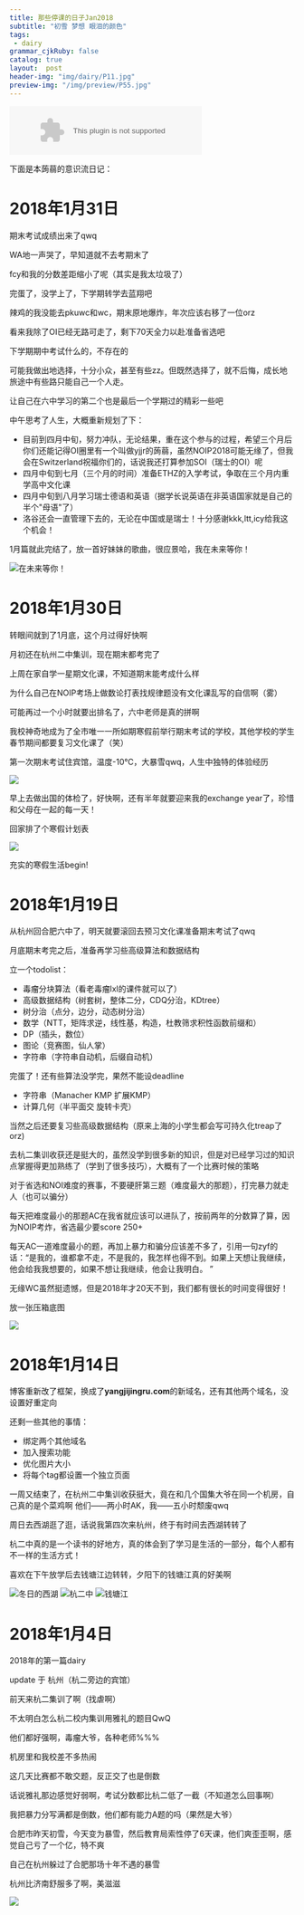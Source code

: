 ```yaml
---
title: 那些停课的日子Jan2018
subtitle: "初雪 梦想 眼泪的颜色"
tags: 
 - dairy
grammar_cjkRuby: false
catalog: true
layout:  post
header-img: "img/dairy/P11.jpg"
preview-img: "/img/preview/P55.jpg"
---
```

<embed src="//music.163.com/style/swf/widget.swf?sid=526470685&type=2&auto=1&width=320&height=66" width="340" height="86"  allowNetworking="all">

下面是本蒟蒻的意识流日记：

# 2018年1月31日

期末考试成绩出来了qwq

WA地一声哭了，早知道就不去考期末了

fcy和我的分数差距缩小了呢（其实是我太垃圾了）

完蛋了，没学上了，下学期转学去蓝翔吧

辣鸡的我没能去pkuwc和wc，期末原地爆炸，年次应该右移了一位orz

看来我除了OI已经无路可走了，剩下70天全力以赴准备省选吧

下学期期中考试什么的，不存在的

可能我做出地选择，十分小众，甚至有些zz。但既然选择了，就不后悔，成长地旅途中有些路只能自己一个人走。

让自己在六中学习的第二个也是最后一个学期过的精彩一些吧

中午思考了人生，大概重新规划了下：

- 目前到四月中旬，努力冲队，无论结果，重在这个参与的过程，希望三个月后你们还能记得OI圈里有一个叫做yjjr的蒟蒻，虽然NOIP2018可能无缘了，但我会在Switzerland祝福你们的，话说我还打算参加SOI（瑞士的OI）呢
- 四月中旬到七月（三个月的时间）准备ETHZ的入学考试，争取在三个月内重学高中文化课
- 四月中旬到八月学习瑞士德语和英语（据学长说英语在非英语国家就是自己的半个"母语"了）
- 洛谷还会一直管理下去的，无论在中国或是瑞士！十分感谢kkk,ltt,icy给我这个机会！

1月篇就此完结了，放一首好妹妹的歌曲，很应景哈，我在未来等你！

![在未来等你！](https://s1.ax1x.com/2018/01/31/9P2HRH.jpg)

# 2018年1月30日

转眼间就到了1月底，这个月过得好快啊

月初还在杭州二中集训，现在期末都考完了

上周在家自学一星期文化课，不知道期末能考成什么样

为什么自己在NOIP考场上做数论打表找规律题没有文化课乱写的自信啊（雾）

可能再过一个小时就要出排名了，六中老师是真的拼啊

我校神奇地成为了全市唯一一所如期寒假前举行期末考试的学校，其他学校的学生春节期间都要复习文化课了（笑）

第一次期末考试住宾馆，温度-10℃，大暴雪qwq，人生中独特的体验经历

![](https://s1.ax1x.com/2018/01/30/9C0Ul8.jpg)

早上去做出国的体检了，好快啊，还有半年就要迎来我的exchange year了，珍惜和父母在一起的每一天！

回家排了个寒假计划表

![](https://s1.ax1x.com/2018/01/30/9CauQg.png)

充实的寒假生活begin!

# 2018年1月19日

从杭州回合肥六中了，明天就要滚回去预习文化课准备期末考试了qwq

月底期末考完之后，准备再学习些高级算法和数据结构

立一个todolist：

- 毒瘤分块算法（看老毒瘤lxl的课件就可以了）
- 高级数据结构（树套树，整体二分，CDQ分治，KDtree）
- 树分治（点分，边分，动态树分治）
- 数学（NTT，矩阵求逆，线性基，构造，杜教筛求积性函数前缀和）
- DP（插头，数位）
- 图论（竞赛图，仙人掌）
- 字符串（字符串自动机，后缀自动机）

完蛋了！还有些算法没学完，果然不能设deadline

- 字符串（Manacher KMP 扩展KMP）
- 计算几何（半平面交 旋转卡壳）

当然之后还要复习些高级数据结构（原来上海的小学生都会写可持久化treap了orz)

去杭二集训收获还是挺大的，虽然没学到很多新的知识，但是对已经学习过的知识点掌握得更加熟练了（学到了很多技巧），大概有了一个比赛时候的策略

对于省选和NOI难度的赛事，不要硬肝第三题（难度最大的那题），打完暴力就走人（也可以骗分）

每天把难度最小的那题AC在我省就应该可以进队了，按前两年的分数算了算，因为NOIP考炸，省选最少要score 250+

每天AC一道难度最小的题，再加上暴力和骗分应该差不多了，引用一句zyf的话：“是我的，谁都拿不走，不是我的，我怎样也得不到。如果上天想让我继续，他会给我我想要的，如果不想让我继续，他会让我明白。 ”

无缘WC虽然挺遗憾，但是2018年才20天不到，我们都有很长的时间变得很好！

放一张压箱底图

![](https://s1.ax1x.com/2018/01/19/p6XQg0.png)


# 2018年1月14日

博客重新改了框架，换成了**yangjijingru.com**的新域名，还有其他两个域名，没设置好重定向

还剩一些其他的事情：
- 绑定两个其他域名
- 加入搜索功能
- 优化图片大小
- 将每个tag都设置一个独立页面

一周又结束了，在杭州二中集训收获挺大，竟在和几个国集大爷在同一个机房，自己真的是个菜鸡啊
他们——两小时AK，我——五小时颓废qwq

周日去西湖逛了逛，话说我第四次来杭州，终于有时间去西湖转转了

杭二中真的是一个读书的好地方，真的体会到了学习是生活的一部分，每个人都有不一样的生活方式！

喜欢在下午放学后去钱塘江边转转，夕阳下的钱塘江真的好美啊

![冬日的西湖](https://s1.ax1x.com/2018/01/14/ptooKe.jpg)
![杭二中](https://s1.ax1x.com/2018/01/14/ptoTDH.jpg)
![钱塘江](https://s1.ax1x.com/2018/01/14/pto7bd.jpg)

# 2018年1月4日

2018年的第一篇dairy

update 于 杭州（杭二旁边的宾馆）

前天来杭二集训了啊（找虐啊）

不太明白怎么杭二校内集训用雅礼的题目QwQ

他们都好强啊，毒瘤大爷，各种老师%%%

机房里和我校差不多热闹

这几天比赛都不敢交题，反正交了也是倒数

话说雅礼那边感觉好弱啊，考试分数都比杭二低了一截（不知道怎么回事啊）

我把暴力分写满都是倒数，他们都有能力A题的吗（果然是大爷）

合肥市昨天初雪，今天变为暴雪，然后教育局索性停了6天课，他们爽歪歪啊，感觉自己亏了一个亿，特不爽

自己在杭州躲过了合肥那场十年不遇的暴雪

杭州比济南舒服多了啊，美滋滋

![](https://s1.ax1x.com/2018/01/05/pANR9H.jpg)
